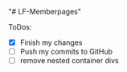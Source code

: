 "# LF-Memberpages"

ToDos:

- [x] Finish my changes
- [ ] Push my commits to GitHub
- [ ] remove nested container divs
